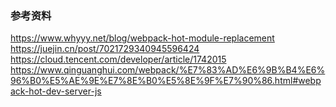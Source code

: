 ### 参考资料

https://www.whyyy.net/blog/webpack-hot-module-replacement
https://juejin.cn/post/7021729340945596424
https://cloud.tencent.com/developer/article/1742015
https://www.qinguanghui.com/webpack/%E7%83%AD%E6%9B%B4%E6%96%B0%E5%AE%9E%E7%8E%B0%E5%8E%9F%E7%90%86.html#webpack-hot-dev-server-js
